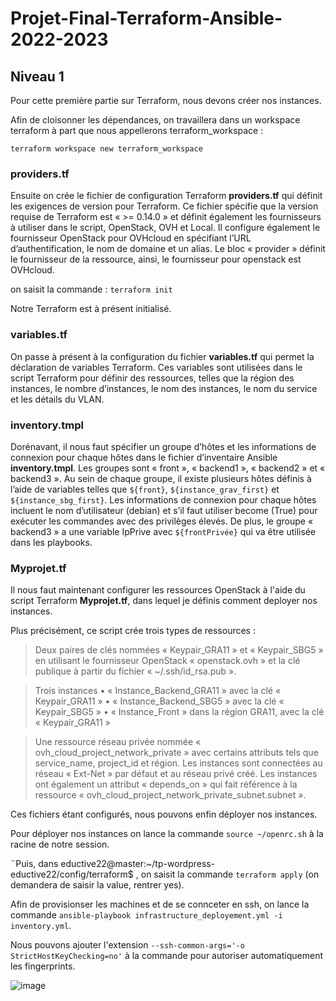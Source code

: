 # Projet-Final-Terraform-Ansible-2022-2023

## Niveau 1

Pour cette première partie sur Terraform, nous devons créer nos instances. 

Afin de cloisonner les dépendances, on travaillera dans un workspace terraform à part que nous appellerons terraform_workspace :

`terraform workspace new terraform_workspace`

### providers.tf

Ensuite on crée le fichier de configuration Terraform **providers.tf** qui définit les exigences de version pour Terraform. 
Ce fichier spécifie que la version requise de Terraform est « >= 0.14.0 » et définit également les fournisseurs à utiliser dans le script, OpenStack, OVH et Local. 
Il configure également le fournisseur OpenStack pour OVHcloud en spécifiant l’URL d’authentification, le nom de domaine et un alias.
Le bloc « provider » définit le fournisseur de la ressource, ainsi, le fournisseur pour openstack est OVHcloud.

on saisit la commande : `terraform init`

Notre Terraform est à présent initialisé.

### variables.tf

On passe à présent à la configuration du fichier **variables.tf** qui permet la déclaration de variables Terraform. 
Ces variables sont utilisées dans le script Terraform pour définir des ressources, telles que la région des instances, le nombre d’instances, le nom des instances, le nom du service et les détails du VLAN.


### inventory.tmpl

Dorénavant, il nous faut spécifier un groupe d’hôtes et les informations de connexion pour chaque hôtes dans le fichier d’inventaire Ansible **inventory.tmpl**.
Les groupes sont « front », « backend1 », « backend2 » et « backend3 ». Au sein de chaque groupe, il existe plusieurs hôtes définis à l’aide de variables telles que `${front}`, `${instance_grav_first}` et `${instance_sbg_first}`. Les informations de connexion pour chaque hôtes incluent le nom d’utilisateur (debian) et s’il faut utiliser become (True) pour exécuter les commandes avec des privilèges élevés. De plus, le groupe « backend3 » a une variable IpPrive avec `${frontPrivée}` qui va être utilisée dans les playbooks.

### Myprojet.tf

Il nous faut maintenant configurer les ressources OpenStack à l'aide du script Terraform **Myprojet.tf**, dans lequel je définis comment deployer nos instances. 

Plus précisément, ce script crée trois types de ressources :

> Deux paires de clés nommées « Keypair_GRA11 » et « Keypair_SBG5 » en utilisant le fournisseur OpenStack « openstack.ovh » et la clé publique à partir du fichier « ~/.ssh/id_rsa.pub ».

> Trois instances
•	« Instance_Backend_GRA11 » avec la clé « Keypair_GRA11 »
•	« Instance_Backend_SBG5 » avec la clé « Keypair_SBG5 »
•	« Instance_Front » dans la région GRA11, avec la clé « Keypair_GRA11 »

> Une ressource réseau privée nommée « ovh_cloud_project_network_private » avec certains attributs tels que service_name, project_id et région.
Les instances sont connectées au réseau « Ext-Net » par défaut et au réseau privé créé. Les instances ont également un attribut « depends_on » qui fait référence à la ressource « ovh_cloud_project_network_private_subnet.subnet ».

Ces fichiers étant configurés, nous pouvons enfin déployer nos instances.

Pour déployer nos instances on lance la commande `source ~/openrc.sh` à la racine de notre session.

¨Puis, dans eductive22@master:~/tp-wordpress-eductive22/config/terraform$ , on saisit la commande `terraform apply` (on demandera de saisir la value, rentrer yes).

Afin de provisionser les machines et de se connceter en ssh, on lance la commande `ansible-playbook infrastructure_deployement.yml -i inventory.yml`.

 Nous pouvons ajouter l'extension `--ssh-common-args='-o StrictHostKeyChecking=no'` à la commande pour autoriser automatiquement les fingerprints.
 
 ![image](https://user-images.githubusercontent.com/105780244/212196350-cc6d459d-a4a6-445c-be91-ced7f9214fca.png)








